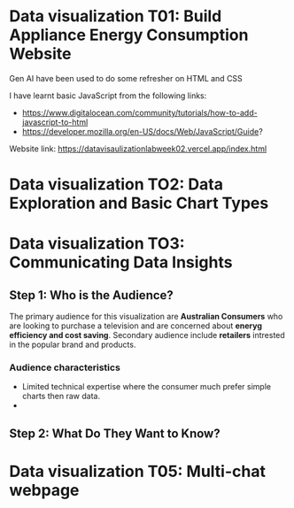 # Data visualization T01: Build Appliance Energy Consumption Website

Gen AI have been used to do some refresher on HTML and CSS

I have learnt basic JavaScript from the following links:
- https://www.digitalocean.com/community/tutorials/how-to-add-javascript-to-html
- https://developer.mozilla.org/en-US/docs/Web/JavaScript/Guide?

Website link: 
https://datavisaulizationlabweek02.vercel.app/index.html

# Data visualization TO2: Data Exploration and Basic Chart Types



# Data visualization TO3: Communicating Data Insights
## Step 1: Who is the Audience? 
The primary audience for this visualization are **Australian Consumers** who are looking to purchase a television and are concerned about **eneryg efficiency and cost saving**. Secondary audience include **retailers** intrested in the popular brand and products.

### Audience characteristics
- Limited technical expertise where the consumer much prefer simple charts then raw data.
- 

## Step 2: What Do They Want to Know?



# Data visualization T05: Multi-chat webpage



